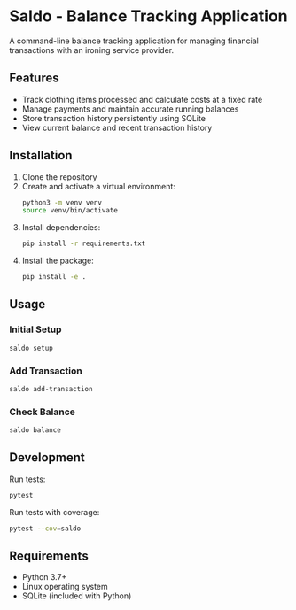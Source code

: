 # Saldo - Balance Tracking Application

A command-line balance tracking application for managing financial transactions with an ironing service provider.

## Features

- Track clothing items processed and calculate costs at a fixed rate
- Manage payments and maintain accurate running balances
- Store transaction history persistently using SQLite
- View current balance and recent transaction history

## Installation

1. Clone the repository
2. Create and activate a virtual environment:
   ```bash
   python3 -m venv venv
   source venv/bin/activate
   ```
3. Install dependencies:
   ```bash
   pip install -r requirements.txt
   ```
4. Install the package:
   ```bash
   pip install -e .
   ```

## Usage

### Initial Setup

```bash
saldo setup
```

### Add Transaction

```bash
saldo add-transaction
```

### Check Balance

```bash
saldo balance
```

## Development

Run tests:

```bash
pytest
```

Run tests with coverage:

```bash
pytest --cov=saldo
```

## Requirements

- Python 3.7+
- Linux operating system
- SQLite (included with Python)
